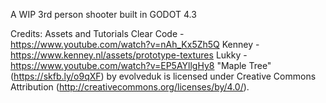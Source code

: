 A WIP 3rd person shooter built in GODOT 4.3

Credits:
Assets and Tutorials
Clear Code - https://www.youtube.com/watch?v=nAh_Kx5Zh5Q
Kenney - https://www.kenney.nl/assets/prototype-textures
Lukky - https://www.youtube.com/watch?v=EP5AYllgHy8
"Maple Tree" (https://skfb.ly/o9qXF) by evolveduk is licensed under Creative Commons Attribution (http://creativecommons.org/licenses/by/4.0/).
